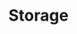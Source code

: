 <script setup>
  import { data } from '../../versions.data'
  const { version } = data
</script>

# Storage
